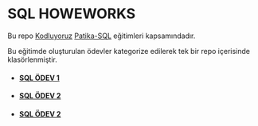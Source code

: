 # SQL HOWEWORKS

Bu repo [Kodluyoruz](https://www.kodluyoruz.org) [Patika-SQL](https://app.patika.dev/courses/sql) eğitimleri kapsamındadır.

Bu eğitimde oluşturulan ödevler kategorize edilerek tek bir repo içerisinde klasörlenmiştir.

* #### [SQL ÖDEV 1](./SQLHW01.sql)
* #### [SQL ÖDEV 2](./SQLHW02.sql)
* #### [SQL ÖDEV 2](./SQLHW03.sql)
